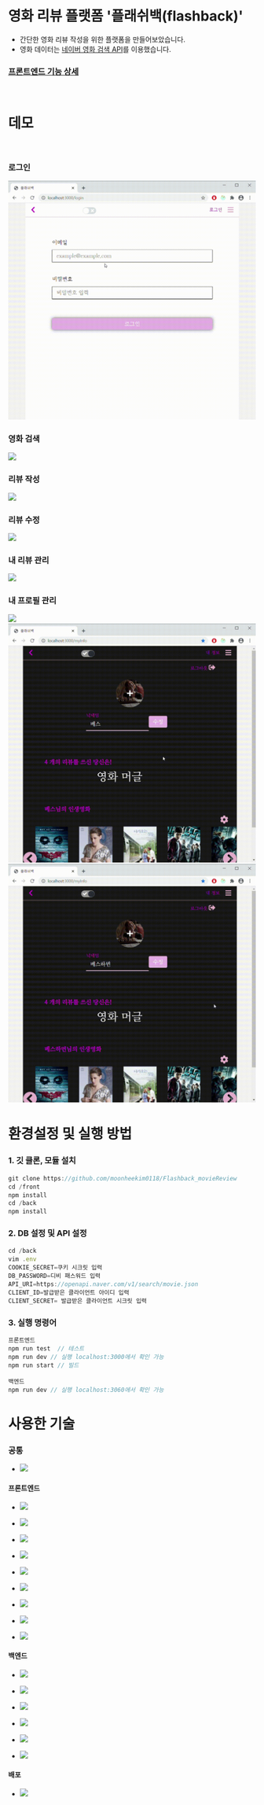 # 영화 리뷰 플랫폼 '플래쉬백(flashback)'

- 간단한 영화 리뷰 작성을 위한 플랫폼을 만들어보았습니다.
- 영화 데이터는 [네이버 영화 검색 API](https://developers.naver.com/docs/search/movie/)를 이용했습니다.

### [프론트엔드 기능 상세](https://docs.google.com/presentation/d/1HHop_FlpbisOevYbjCy-2-14AxqBFLILVA44KGhbI80/edit?usp=sharing)

<br/>

# 데모

<br/>

### 로그인 <br/>

<img src="./demo/login.gif?raw=true"/>

### 영화 검색 <br/>

<img src="./demo/searchMovie.gif?raw=true"/>

### 리뷰 작성 <br/>

<img src="./demo/creatReview.gif?raw=true"/>

### 리뷰 수정 <br/>

<img src="./demo/updateReview.gif?raw=true"/>

### 내 리뷰 관리 <br/>

<img src="./demo/myReviews.gif?raw=true"/>

### 내 프로필 관리 <br/>

<img src="./demo/profile.gif?raw=true"/>
<img src="./demo/updateAvatar.gif?raw=true"/>
<img src="./demo/updateNickname.gif?raw=true"/>

<br/>

# 환경설정 및 실행 방법

### 1. 깃 클론, 모듈 설치

```javascript
git clone https://github.com/moonheekim0118/Flashback_movieReview
cd /front
npm install
cd /back
npm install
```

### 2. DB 설정 및 API 설정

```javascript
cd /back
vim .env
COOKIE_SECRET=쿠키 시크릿 입력
DB_PASSWORD=디비 패스워드 입력
API_URI=https://openapi.naver.com/v1/search/movie.json
CLIENT_ID=발급받은 클라이언트 아이디 입력
CLIENT_SECRET= 발급받은 클라이언트 시크릿 입력
```

### 3. 실행 명령어

```javascript
프론트엔드
npm run test  // 테스트
npm run dev // 실행 localhost:3000에서 확인 가능
npm run start // 빌드

백엔드
npm run dev // 실행 localhost:3060에서 확인 가능
```

# 사용한 기술

### 공통

- ![](https://img.shields.io/badge/-NPM-red?logo=NPM)

#### 프론트엔드

- ![](https://img.shields.io/badge/-React-informational?logo=React&logoColor=white)

- ![](https://img.shields.io/badge/-Typescript-blue?logo=typescript&logoColor=white)
- ![](https://img.shields.io/badge/-Next.js-lightgrey?logo=next.js)
- ![](https://img.shields.io/badge/-styled--components-ff69b4?logo=styled-components&logoColor=white)
- ![](https://img.shields.io/badge/-webpack-blue?logo=webpack)
- ![](https://img.shields.io/badge/-babel-yellow?logo=babel&logoColor=white)
- ![](https://img.shields.io/badge/-Jest-orange?logo=jest&logoColor=white)

- ![](https://img.shields.io/badge/-enzyme-green)

- ![](https://img.shields.io/badge/-ESLint-yellow)

#### 백엔드

- ![](https://img.shields.io/badge/-JavaScript-yellow?logo=javascript&logoColor=white)
- ![](https://img.shields.io/badge/-Node.Js-green?logo=Node.Js&logoColor=white)
- ![](https://img.shields.io/badge/-Express-blueviolet?logo=Node.js&logoColor=white)
- ![](https://img.shields.io/badge/-Sequelize-orange?logo=Node.js&logoColor=white)

- ![](https://img.shields.io/badge/-passport-yellowgreen?logo=node.js&logoColor=white)
- ![](https://img.shields.io/badge/-MySQL-inactive?logo=mysql&logoColor=white)

#### 배포

- ![](https://img.shields.io/badge/-EC2-black?logo=Amazon-AWS)

